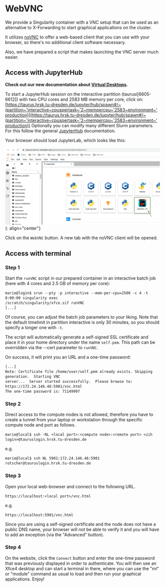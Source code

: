 # WebVNC

We provide a Singularity container with a VNC setup that can be used as an alternative to
X-Forwarding to start graphical applications on the cluster.

It utilizes [noVNC](https://novnc.com) to offer a web-based client that you can use with your
browser, so there's no additional client software necessary.

Also, we have prepared a script that makes launching the VNC server much easier.

## Access with JupyterHub

**Check out our new documentation about [Virtual Desktops](../software/virtual_desktops.md).**

To start a JupyterHub session on the interactive partition (taurusi\[6605-6612\]) with two CPU
cores and 2583 MB memory per core, click on: [https://taurus.hrsk.tu-dresden.de/jupyter/hub/spawn#/~(partition~'interactive~cpuspertask~'2~mempercpu~'2583~environment~'production)](https://taurus.hrsk.tu-dresden.de/jupyter/hub/spawn#/~(partition~'interactive~cpuspertask~'2~mempercpu~'2583~environment~'production))
Optionally you can modify many different Slurm parameters.
For this follow the general [JupyterHub](../access/jupyterhub.md) documentation.

Your browser should load JupyterLab, which looks like this:

![JupyterLab and WebVNC](misc/jupyterlab_and_webvnc.png)
{: align="center"}

Click on the `WebVNC` button. A new tab with the noVNC client will be opened.

## Access with terminal

### Step 1

Start the `runVNC` script in our prepared container in an interactive batch job (here with 4 cores
and 2.5 GB of memory per core):

```console
marie@login$ srun --pty -p interactive --mem-per-cpu=2500 -c 4 -t 8:00:00 singularity exec
/scratch/singularity/xfce.sif runVNC
[...]
```

Of course, you can adjust the batch job parameters to your liking. Note that the default timelimit
in partition interactive is only 30 minutes, so you should specify a longer one with `-t`.

The script will automatically generate a self-signed SSL certificate and place it in your home
directory under the name `self.pem`. This path can be overridden via the --cert parameter to
`runVNC`.

On success, it will print you an URL and a one-time password:

```console
[...]
Note: Certificate file /home/user/self.pem already exists. Skipping generation.  Starting VNC
server...  Server started successfully.  Please browse to: https://172.24.146.46:5901/vnc.html
The one-time password is: 71149997
```

### Step 2

Direct access to the compute nodes is not allowed, therefore you have to create a tunnel from your
laptop or workstation through the specific compute node and port as follows.

```console
marie@local$ ssh -NL <local port>:<compute node>:<remote port> <zih login>@tauruslogin.hrsk.tu-dresden.de
```

e.g.

```console
marie@local$ ssh NL 5901:172.24.146.46:5901 rotscher@tauruslogin.hrsk.tu-dresden.de
```

### Step 3

Open your local web-browser and connect to the following URL.

```
https://localhost:<local port>/vnc.html
```

e.g.

```
https://localhost:5901/vnc.html
```

Since you are using a self-signed certificate and the node does not have a public DNS name, your
browser will not be able to verify it and you will have to add an exception (via the "Advanced"
button).

### Step 4

On the website, click the `Connect` button and enter the one-time password that was previously
displayed in order to authenticate. You will then see an Xfce4 desktop and can start a terminal in
there, where you can use the "ml" or "module" command as usual to load and then run your graphical
applications. Enjoy!

